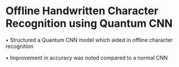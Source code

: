 # Offline Handwritten Character Recognition using Quantum CNN

• Structured a Quantum CNN model which aided in offline character recognition

• Improvement in accuracy was noted compared to a normal CNN
